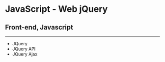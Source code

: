 # JavaScript - Web jQuery
## Front-end, Javascript
---------------------------------------------------------------------
- JQuery
- JQuery API 
- JQuery Ajax
